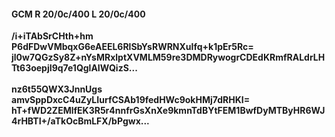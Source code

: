 #### GCM R 20/0c/400 L 20/0c/400
**/i+iTAbSrCHth+hm**<br/>**P6dFDwVMbqxG6eAEEL6RlSbYsRWRNXuIfq+k1pEr5Rc=**<br/>**jl0w7QGzSy8Z+nYsMRxlptXVMLM59re3DMDRywogrCDEdKRmfRALdrLHTt63oepjI9q7e1QglAIWQizS...**<br/><br/>
**nz6t55QWX3JnnUgs**<br/>**amvSppDxcC4uZyLIurfCSAb19fedHWc9okHMj7dRHKI=**<br/>**hT+fWD2ZEMlfEK3R5r4nnfrGsXnXe9kmnTdBYtFEM1BwfDyMTByHR6WJ4rHBTI+/aTkOcBmLFX/bPgwx...**